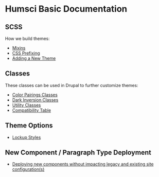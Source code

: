 # Humsci Basic Documentation

## SCSS

How we build themes:
* [Mixins](/docroot/themes/humsci/humsci_basic/docs/mixins.md)
* [CSS Prefixing](/docroot/themes/humsci/humsci_basic/docs/css-prefixing.md)
* [Adding a New Theme](/docroot/themes/humsci/humsci_basic/docs/new-theme.md)

## Classes

These classes can be used in Drupal to further customize themes:
* [Color Pairings Classes](/docroot/themes/humsci/humsci_basic/docs/color-pairings.md)
* [Dark Inversion Classes](/docroot/themes/humsci/humsci_basic/docs/dark-inversion.md)
* [Utility Classes](/docroot/themes/humsci/humsci_basic/docs/utility-classes.md)
* [Compatibility Table](/docroot/themes/humsci/humsci_basic/docs/compatibility-table.md)

## Theme Options

* [Lockup Styles](/docroot/themes/humsci/humsci_basic/docs/lockup-styles.md)

## New Component / Paragraph Type Deployment

* [Deploying new components without impacting legacy and existing site configuration(s)](/docroot/themes/humsci/humsci_basic/docs/config-override-deployment.md)
